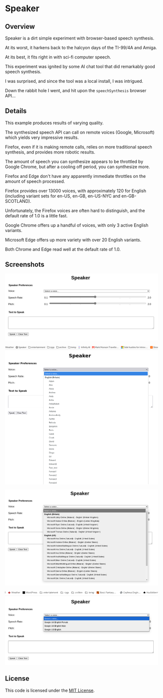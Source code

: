 # Speaker

## Overview

Speaker is a dirt simple experiment with browser-based speech synthesis.

At its worst, it harkens back to the halcyon days of the TI-99/4A and Amiga.

At its best, it fits right in with sci-fi computer speech.

This experiment was ignited by some AI chat tool that did remarkably good speech synthesis.

I was surprised, and since the tool was a local install, I was intrigued.

Down the rabbit hole I went, and hit upon the `speechSynthesis` browser API...

## Details

This example produces results of varying quality.

The synthesized speech API can call on remote voices (Google, Microsoft) which yields very impressive results.

Firefox, even if it is making remote calls, relies on more traditional speech synthesis, and provides more robotic results.

The amount of speech you can synthesize appears to be throttled by Google Chrome, but after a cooling off period, you can synthesize more.

Firefox and Edge don't have any apparently immediate throttles on the amount of speech processed.

Firefox provides over 13000 voices, with approximately 120 for English (including variant sets for en-US, en-GB, en-US-NYC and en-GB-SCOTLAND).

Unfortunately, the Firefox voices are often hard to distinguish, and the default rate of 1.0 is a little fast.

Google Chrome offers up a handful of voices, with only 3 active English variants.

Microsoft Edge offers up more variety with over 20 English variants.

Both Chrome and Edge read well at the default rate of 1.0.

## Screenshots

![Speaker screenshot](speaker-ui.png)

![Speaker showing partial Firefox voices list](speaker-firefox-voices.png)

![Speaker showing partial MS Edge voices list](speaker-edge-voices.png)

![Speaker showing Google Chrome voices list](speaker-chrome-voices.png)

## License

This code is licensed under the [MIT License](LICENSE.md).

